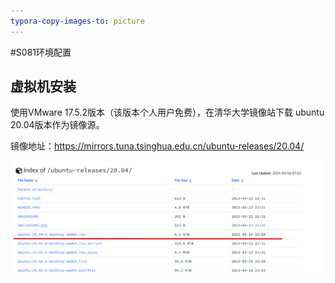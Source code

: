 ```yaml
---
typora-copy-images-to: picture
---
```


#S081环境配置

## 虚拟机安装

使用VMware 17.5.2版本（该版本个人用户免费），在清华大学镜像站下载 ubuntu 20.04版本作为镜像源。

镜像地址：https://mirrors.tuna.tsinghua.edu.cn/ubuntu-releases/20.04/

![1717643297989](./picture/1717643297989.png)